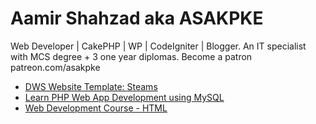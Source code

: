 # Aamir Shahzad aka ASAKPKE
Web Developer | CakePHP | WP | CodeIgniter | Blogger. An IT specialist with MCS degree + 3 one year diplomas. Become a patron patreon.com/asakpke

* [DWS Website Template: Steams](DWS-Website-Template)
* [Learn PHP Web App Development using MySQL](Learn-PHP-Web-App-Development-using-MySQL)
* [Web Development Course - HTML](Web-Development-Course)